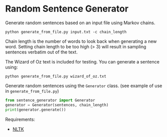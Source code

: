 # Random Sentence Generator

Generate random sentences based on an input file using Markov chains.

```
python generate_from_file.py input.txt -c chain_length
```

Chain length is the number of words to look back when generating a new word.
Setting chain length to be too high (> 3) will result in sampling sentences
verbatim out of the text.

The Wizard of Oz text is included for testing. You can generate a sentence
using:

```
python generate_from_file.py wizard_of_oz.txt
```

Generate random sentences using the `Generator` class. (see example of use in
`generate_from_file.py`)

```python
from sentence_generator import Generator
generator = Generator(sentences, chain_length)
print(generator.generate())
```

Requirements:

 * [NLTK](http://www.nltk.org/install.html)

